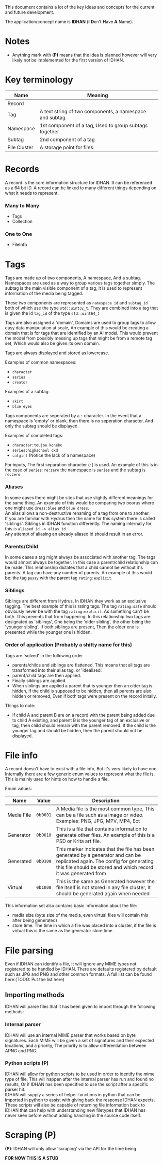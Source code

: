 This document contains a lot of the key ideas and concepts for the current and future development.

The application/concept name is **IDHAN** (**I** **D**on't **H**ave **A** **N**ame).

# Notes

- Anything mark with **(P)** means that the idea is planned however will very likely not be implemented for the first version of IDHAN.

# Key terminology

| Name         | Meaning                                                  |
|--------------|----------------------------------------------------------|
| Record       |                                                          |
| Tag          | A text string of two components, a namespace and subtag. |
| Namespace    | 1st component of a tag, Used to group subtags together   |
| Subtag       | 2nd component of a tag                                   |
| File Cluster | A storage point for files.                               |

# Records

A record is the core information structure for IDHAN. It can be referenced as a 64 bit ID.
A record can be linked to many different things depending on what it needs to represent.

### Many to Many

- Tags
- Collection

### One to One

- FileInfo

# Tags

Tags are made up of two components, A namespace, And a subtag. Namespaces are used as a way to group various tags together simply.
The subtag is the main visible component of a tag, It is used to represent information of the media being tagged.

These two components are represented as `namespace_id` and `subtag_id` both of which use the type `std::uint32_t`.
They are combined into a tag that is given the id `tag_id` of the type `std::uint64_t`

Tags are also assigned a 'domain', Domains are used to group tags to allow easy data manipulation at scale, An example of this would be creating a domain that is for tags that are identified by an AI model. This would prevent the model from possibly messing up tags that might be from a remote tag set, Which would also be given its own domain.

Tags are always displayed and stored as lowercase.

Examples of common namespaces:

- `character`
- `series`
- `creator`

Examples of a subtag:

- `skirt`
- `blue eyes`

Tags components are seperated by a `:` character. In the event that a namespace is 'empty' or blank, then there is no seperation character. And only the subtag should be displayed.

Examples of completed tags:

- `character:toujou koneko`
- `series:highschool dxd`
- `catgirl` (Notice the lack of a namespace)

For inputs, The first separation character (`:`) is used. An example of this is in the case of `series:re:zero` the namespace is `series` and the subtag is `re:zero`

### Aliases

In some cases there might be sites that use slightly different meanings for the same thing.
An example of this would be comparing two boorus where one might use `dress:blue` and `blue dress`.\
An alias allows a non-destructive renaming of a tag from one to another.\
If you are familiar with Hydrus then the name for this system there is called 'siblings'.
Siblings in IDHAN function differently. The naming internally for this is `aliased_id -> alias_id`.\
Any attempt of aliasing an already aliased id should result in an error.

### Parents/Child

In some cases a tag might always be associated with another tag. The tags would almost always be together. In this case a parent/child relationship can be made. This relationship dictates that a child cannot be without it's parents. A tag can have any number of parents. An example of this would be: the tag `pussy` with the parent tag `rating:explicit`.

### Siblings

Siblings are different from Hydrus, In IDHAN they work as an exclusive tagging. The best example of this is rating tags. The tag `rating:safe` should obviously never be with the tag `rating:explicit`. As something can't be both. This prevents that from happening. In this relationship two tags are designated as 'siblings', One being the 'older sibling', the other being the 'younger sibling'. If both siblings are present, Then the older one is presented while the younger one is hidden.

### Order of application (Probably a shitty name for this)

Tags are 'solved' in the following order

- parents/childs and siblings are flattened. This means that all tags are transformed into their alias tag, or 'idealised'.
- parent/child tags are then applied.
- Finally siblings are applied.
- When siblings are applied a parent that is younger then an older tag is hidden, If the child is supposed to be hidden, then all parents are also hidden or removed, Even if both tags were present on the record initally.

Things to note:

- If child A and parent B are on a record with the parent being added due to child A existing, and parent B is the younger tag of an exclusive or tag, then child should remain with the parent removed. If the child is the younger tag and should be hidden, then the parent should not be displayed.

# File info

A record doesn't have to exist with a file info, But it's very likely to have one.
Internally there are a few generic enum values to represent what the file is. This is mainly used for hints on how to handle a file.

Enum values:

| Name       | Value    | Description                                                                                                                                                                                    |
|------------|----------|------------------------------------------------------------------------------------------------------------------------------------------------------------------------------------------------|
| Media File | `0b0001` | A Media file is the most common type, This can be a file such as a image or video. Examples: PNG, JPG, MPV, MP4, Ect                                                                           |
| Generator  | `0b0010` | This is a file that contains information to generate other files. An example of this is a PSD or Krita art file.                                                                               |
| Generated  | `0b0100` | This marker indicates that the file has been generated by a generator and can be replicated again. The config for generating this file should be stored and which record it was generated from |
| Virtual    | `0b1000` | This is the same as Generated however the file itself is not stored in any file cluster, It should be generated again when needed                                                              |

This information set also contains basic information about the file:

- media size (byte size of the media, even virtual files will contain this after being generated)
- store time. The time in which a file was placed into a cluster, if the file is virtual this is the same as the generator store time.

# File parsing

Even if IDHAN can identify a file, it will ignore any MIME types not registered to be handled by IDHAN. There are defaults registered by default such as JPG and PNG and other common formats. A full list can be found here:(TODO: Put the list here)

## Importing methods

IDHAN will parse files that it has been given to import through the following methods:

### Internal parser

IDHAN will use an internal MIME parser that works based on byte signatures. Each MIME will be given a set of signatures and their expected locations, and a priority, The priority is to allow differentiation between APNG and PNG.

### Python scripts **(P)**

IDHAN will allow for python scripts to be used in order to identify the mime type of file, This will happen after the internal parser has run and found no results, Or if IDHAN has been specified to use the script after a specific parser hit.\
IDHAN will supply a series of helper functions in python that can be imported in python to assist with giving back the response IDHAN expects.\
These scripts will also be capable of returning file information back to IDHAN that can help with understanding new filetypes that IDHAN has never seen before without adding handling in the source code itself.

# Scraping **(P)**

**(P)**: IDHAN will only allow 'scraping' via the API for the time being

**FOR NOW THIS IS A STUB**

